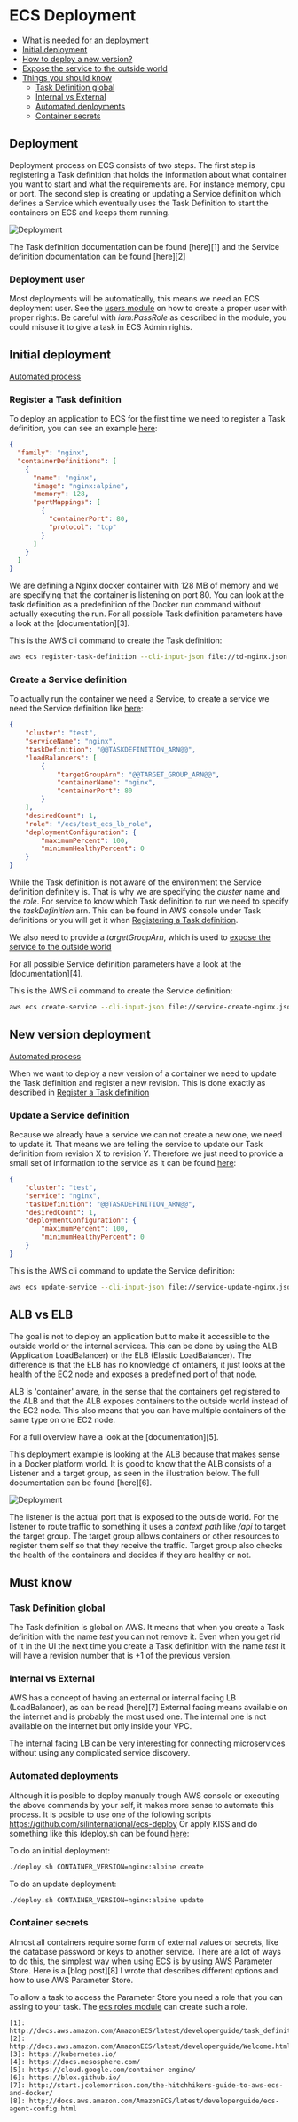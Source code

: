 # ECS Deployment

* [What is needed for an deployment](#deployment)
* [Initial deployment](#initial-deployment)
* [How to deploy a new version?](#new-version-deployment)
* [Expose the service to the outside world](#alb-vs-elb)
* [Things you should know](#must-know)
  * [Task Definition global](#task-definition-global)
  * [Internal vs External](#internal-vs-external)
  * [Automated deployments](#automated-deployments)
  * [Container secrets](#container-secrets)

## Deployment

Deployment process on ECS consists of two steps.
The first step is registering a Task definition that holds the information about what container you want to start and what the requirements are. For instance memory, cpu or port. The second step is creating or updating a Service definition which defines a Service which eventually uses the Task Definition to start the containers on ECS and keeps them running.

![Deployment](../img/deployment.png)

The Task definition documentation can be found [here][1] and the Service definition documentation can be found [here][2]

### Deployment user

Most deployments will be automatically, this means we need an ECS deployment user. See the [users module](../modules/users/main.tf) on how to create a proper user with proper rights. Be careful with *iam:PassRole* as described in the module, you could misuse it to give a task in ECS Admin rights.

## Initial deployment

[Automated process](#automated-deployments)

### Register a Task definition

To deploy an application to ECS for the first time we need to register a Task definition, you can see an example [here](td-nginx.json):

```json
{
  "family": "nginx",
  "containerDefinitions": [
    {
      "name": "nginx",
      "image": "nginx:alpine",
      "memory": 128,
      "portMappings": [
        {
          "containerPort": 80,
          "protocol": "tcp"
        }
      ]
    }
  ]
}
```

We are defining a Nginx docker container with 128 MB of memory and we are specifying that the container is listening on port 80. You can look at the task definition as a predefinition of the Docker run command without actually executing the run. For all possible Task definition parameters have a look at the [documentation][3].

This is the AWS cli command to create the Task definition:

```bash
aws ecs register-task-definition --cli-input-json file://td-nginx.json
```

### Create a Service definition

To actually run the container we need a Service, to create a service we need the Service definition like [here](service-create-nginx.json):

```json
{
    "cluster": "test",
    "serviceName": "nginx",
    "taskDefinition": "@@TASKDEFINITION_ARN@@",
    "loadBalancers": [
        {
            "targetGroupArn": "@@TARGET_GROUP_ARN@@",
            "containerName": "nginx",
            "containerPort": 80
        }
    ],
    "desiredCount": 1,
    "role": "/ecs/test_ecs_lb_role",
    "deploymentConfiguration": {
        "maximumPercent": 100,
        "minimumHealthyPercent": 0
    }
}
```

While the Task definition is not aware of the environment the Service definition definitely is. That is why we are specifying the *cluster* name and the *role*. For service to know which Task definition to run we need to specify the *taskDefinition* arn. This can be found in AWS console under Task definitions or you will get it when [Registering a Task definition](#register-a-task-definition).

We also need to provide a *targetGroupArn*, which is used to [expose the service to the outside world](#alb-vs-elb)

For all possible Service definition parameters have a look at the [documentation][4].

This is the AWS cli command to create the Service definition:

```bash
aws ecs create-service --cli-input-json file://service-create-nginx.json
```

## New version deployment

[Automated process](#automated-deployments)

When we want to deploy a new version of a container we need to update the Task definition and register a new revision. This is done exactly as described in [Register a Task definition](#register-a-task-definition)

### Update a Service definition

Because we already have a service we can not create a new one, we need to update it. That means we are telling the service to update our Task definition from revision X to revision Y. Therefore we just need to provide a small set of information to the service as it can be found [here](service-update-nginx.json):

```json
{
    "cluster": "test",
    "service": "nginx",
    "taskDefinition": "@@TASKDEFINITION_ARN@@",
    "desiredCount": 1,
    "deploymentConfiguration": {
        "maximumPercent": 100,
        "minimumHealthyPercent": 0
    }
}
```

This is the AWS cli command to update the Service definition:

```bash
aws ecs update-service --cli-input-json file://service-update-nginx.json
```

## ALB vs ELB

The goal is not to deploy an application but to make it accessible to the outside world or the internal services. This can be done by using the ALB (Application LoadBalancer) or the ELB (Elastic LoadBalancer). The difference is that the ELB has no knowledge of ontainers, it just looks at the health of the EC2 node and exposes a predefined port of that node.

ALB is 'container' aware, in the sense that the containers get registered to the ALB and that the ALB exposes containers to the outside world instead of the EC2 node. This also means that you can have multiple containers of the same type on one EC2 node.

For a full overview have a look at the [documentation][5].

This deployment example is looking at the ALB because that makes sense in a Docker platform world. It is good to know that the ALB consists of a Listener and a target group, as seen in the illustration below. The full documentation can be found [here][6].

![Deployment](../img/alb.png)

The listener is the actual port that is exposed to the outside world. For the listener to route traffic to something it uses a *context path* like */api* to target the target group. The target group allows containers or other resources to register them self so that they receive the traffic. Target group also checks the health of the containers and decides if they are healthy or not.

## Must know

### Task Definition global

The Task definition is global on AWS. It means that when you create a Task definition with the name *test* you can not remove it. Even when you get rid of it in the UI the next time you create a Task definition with the name *test* it will have a revision number that is +1 of the previous version.

### Internal vs External

AWS has a concept of having an external or internal facing LB (LoadBalancer), as can be read [here][7] External facing means available on the internet and is probably the most used one. The internal one is not available on the internet but only inside your VPC.

The internal facing LB can be very interesting for connecting microservices without using any complicated service discovery.

### Automated deployments

Although it is posible to deploy manualy trough AWS console or executing the above commands by your self, it makes more sense to automate this process. It is posible to use one of the following scripts <https://github.com/silinternational/ecs-deploy>
Or apply KISS and do something like this (deploy.sh can be found [here](deploy.sh):

To do an initial deployment:

```bash
./deploy.sh CONTAINER_VERSION=nginx:alpine create
```

To do an update deployment:

```bash
./deploy.sh CONTAINER_VERSION=nginx:alpine update
```

### Container secrets

Almost all containers require some form of external values or secrets, like the database password or keys to another service. There are a lot of ways to do this, the simplest way when using ECS is by using AWS Parameter Store. Here is a [blog post][8] I wrote that describes different options and how to use AWS Parameter Store.

To allow a task to access the Parameter Store you need a role that you can assing to your task. The [ecs roles module](../modules/ecs_roles/main.tf) can create such a role.

    [1]: http://docs.aws.amazon.com/AmazonECS/latest/developerguide/task_definitions.html
    [2]: http://docs.aws.amazon.com/AmazonECS/latest/developerguide/Welcome.html
    [3]: https://kubernetes.io/
    [4]: https://docs.mesosphere.com/
    [5]: https://cloud.google.com/container-engine/
    [6]: https://blox.github.io/
    [7]: http://start.jcolemorrison.com/the-hitchhikers-guide-to-aws-ecs-and-docker/
    [8]: http://docs.aws.amazon.com/AmazonECS/latest/developerguide/ecs-agent-config.html